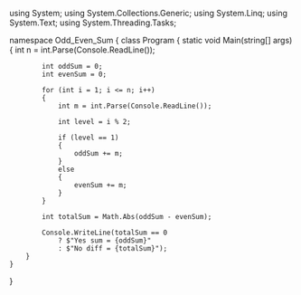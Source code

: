 using System;
using System.Collections.Generic;
using System.Linq;
using System.Text;
using System.Threading.Tasks;

namespace Odd_Even_Sum
{
    class Program
    {
        static void Main(string[] args)
        {
            int n = int.Parse(Console.ReadLine());

            int oddSum = 0;
            int evenSum = 0;

            for (int i = 1; i <= n; i++)
            {
                int m = int.Parse(Console.ReadLine());

                int level = i % 2;

                if (level == 1)
                {
                    oddSum += m;
                }
                else
                {
                    evenSum += m;
                }
            }

            int totalSum = Math.Abs(oddSum - evenSum);

            Console.WriteLine(totalSum == 0 
                ? $"Yes sum = {oddSum}"
                : $"No diff = {totalSum}");
        }
    }
}
